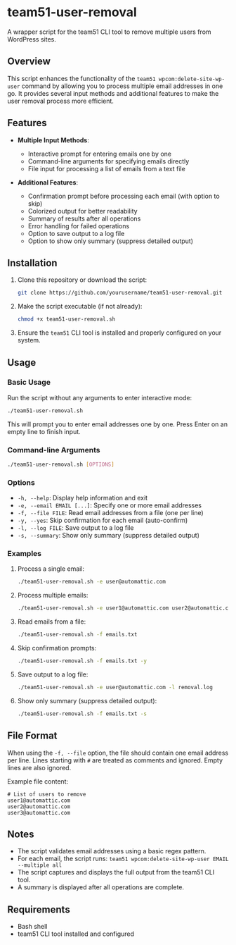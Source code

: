 # team51-user-removal

A wrapper script for the team51 CLI tool to remove multiple users from WordPress sites.

## Overview

This script enhances the functionality of the `team51 wpcom:delete-site-wp-user` command by allowing you to process multiple email addresses in one go. It provides several input methods and additional features to make the user removal process more efficient.

## Features

- **Multiple Input Methods**:
  - Interactive prompt for entering emails one by one
  - Command-line arguments for specifying emails directly
  - File input for processing a list of emails from a text file

- **Additional Features**:
  - Confirmation prompt before processing each email (with option to skip)
  - Colorized output for better readability
  - Summary of results after all operations
  - Error handling for failed operations
  - Option to save output to a log file
  - Option to show only summary (suppress detailed output)

## Installation

1. Clone this repository or download the script:
   ```bash
   git clone https://github.com/yourusername/team51-user-removal.git
   ```

2. Make the script executable (if not already):
   ```bash
   chmod +x team51-user-removal.sh
   ```

3. Ensure the `team51` CLI tool is installed and properly configured on your system.

## Usage

### Basic Usage

Run the script without any arguments to enter interactive mode:

```bash
./team51-user-removal.sh
```

This will prompt you to enter email addresses one by one. Press Enter on an empty line to finish input.

### Command-line Arguments

```bash
./team51-user-removal.sh [OPTIONS]
```

### Options

- `-h, --help`: Display help information and exit
- `-e, --email EMAIL [...]`: Specify one or more email addresses
- `-f, --file FILE`: Read email addresses from a file (one per line)
- `-y, --yes`: Skip confirmation for each email (auto-confirm)
- `-l, --log FILE`: Save output to a log file
- `-s, --summary`: Show only summary (suppress detailed output)

### Examples

1. Process a single email:
   ```bash
   ./team51-user-removal.sh -e user@automattic.com
   ```

2. Process multiple emails:
   ```bash
   ./team51-user-removal.sh -e user1@automattic.com user2@automattic.com
   ```

3. Read emails from a file:
   ```bash
   ./team51-user-removal.sh -f emails.txt
   ```

4. Skip confirmation prompts:
   ```bash
   ./team51-user-removal.sh -f emails.txt -y
   ```

5. Save output to a log file:
   ```bash
   ./team51-user-removal.sh -e user@automattic.com -l removal.log
   ```

6. Show only summary (suppress detailed output):
   ```bash
   ./team51-user-removal.sh -f emails.txt -s
   ```

## File Format

When using the `-f, --file` option, the file should contain one email address per line. Lines starting with `#` are treated as comments and ignored. Empty lines are also ignored.

Example file content:
```
# List of users to remove
user1@automattic.com
user2@automattic.com
user3@automattic.com
```

## Notes

- The script validates email addresses using a basic regex pattern.
- For each email, the script runs: `team51 wpcom:delete-site-wp-user EMAIL --multiple all`
- The script captures and displays the full output from the team51 CLI tool.
- A summary is displayed after all operations are complete.

## Requirements

- Bash shell
- team51 CLI tool installed and configured
